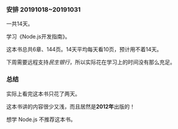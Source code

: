 ### 安排 20191018~20191031

一共14天。

学习《Node.js开发指南》。

这本书总共6章、144页。14天平均每天看10页，预计用不着14天。

下周需要远程支持*民生银行*，所以实际花在学习上的时间没有那么充足。



### 总结

实际上看完这本书只花了两天。

这本书讲的内容很少又浅，而且居然是**2012年**出版的！

想学 Node.js 不推荐这本书。